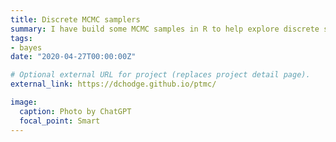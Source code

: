 ```yaml
---
title: Discrete MCMC samplers
summary: I have build some MCMC samples in R to help explore discrete spaces
tags:
- bayes
date: "2020-04-27T00:00:00Z"

# Optional external URL for project (replaces project detail page).
external_link: https://dchodge.github.io/ptmc/

image:
  caption: Photo by ChatGPT
  focal_point: Smart
---
```

